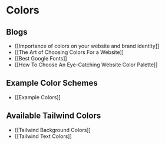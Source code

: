 # Colors
## Blogs
- [[Importance of colors on your website and brand identity]]
- [[The Art of Choosing Colors For a Website]]
- [[Best Google Fonts]]
- [[How To Choose An Eye-Catching Website Color Palette]]
## Example Color Schemes
- [[Example Colors]]
## Available Tailwind Colors
- [[Tailwind Background Colors]]
- [[Tailwind Text Colors]]